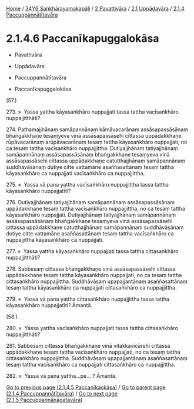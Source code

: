 
[Home](/) / [34Y6 Saṅkhārayamakapāḷi](../../...md) / [2 Pavattivāra](../...md) / [2.1 Uppādavāra](...md) / [2.1.4 Paccuppannātītavāra](../34Y6/2/2.1/2.1.4.md)

# 2.1.4.6 Paccanīkapuggalokāsa

* Pavattivāra

* Uppādavāra

* Paccuppannātītavāra

* Paccanīkapuggalokāsa

(57.)

273\. »  Yassa yattha kāyasaṅkhāro nuppajjati tassa tattha vacīsaṅkhāro nuppajjitthāti?

274\. Paṭhamajjhānaṃ samāpannānaṃ kāmāvacarānaṃ assāsapassāsānaṃ bhaṅgakkhaṇe tesaṃyeva vinā assāsapassāsehi cittassa uppādakkhaṇe rūpāvacarānaṃ arūpāvacarānaṃ tesaṃ tattha kāyasaṅkhāro nuppajjati, no ca tesaṃ tattha vacīsaṅkhāro nuppajjittha. Dutiyajjhānaṃ tatiyajjhānaṃ samāpannānaṃ assāsapassāsānaṃ bhaṅgakkhaṇe tesaṃyeva vinā assāsapassāsehi cittassa uppādakkhaṇe catutthajjhānaṃ samāpannānaṃ suddhāvāsānaṃ dutiye citte vattamāne asaññasattānaṃ tesaṃ tattha kāyasaṅkhāro ca nuppajjati vacīsaṅkhāro ca nuppajjittha.

275\. «  Yassa vā pana yattha vacīsaṅkhāro nuppajjittha tassa tattha kāyasaṅkhāro nuppajjatīti?

276\. Dutiyajjhānaṃ tatiyajjhānaṃ samāpannānaṃ assāsapassāsānaṃ uppādakkhaṇe tesaṃ tattha vacīsaṅkhāro nuppajjittha, no ca tesaṃ tattha kāyasaṅkhāro nuppajjati. Dutiyajjhānaṃ tatiyajjhānaṃ samāpannānaṃ assāsapassāsānaṃ bhaṅgakkhaṇe tesaṃyeva vinā assāsapassāsehi cittassa uppādakkhaṇe catutthajjhānaṃ samāpannānaṃ suddhāvāsānaṃ dutiye citte vattamāne asaññasattānaṃ tesaṃ tattha vacīsaṅkhāro ca nuppajjittha kāyasaṅkhāro ca nuppajjati.

277\. »  Yassa yattha kāyasaṅkhāro nuppajjati tassa tattha cittasaṅkhāro nuppajjitthāti?

278\. Sabbesaṃ cittassa bhaṅgakkhaṇe vinā assāsapassāsehi cittassa uppādakkhaṇe tesaṃ tattha kāyasaṅkhāro nuppajjati, no ca tesaṃ tattha cittasaṅkhāro nuppajjittha. Suddhāvāsaṃ upapajjantānaṃ asaññasattānaṃ tesaṃ tattha kāyasaṅkhāro ca nuppajjati cittasaṅkhāro ca nuppajjittha.

279\. «  Yassa vā pana yattha cittasaṅkhāro nuppajjittha tassa tattha kāyasaṅkhāro nuppajjatīti? Āmantā.

(58.)

280\. »  Yassa yattha vacīsaṅkhāro nuppajjati tassa tattha cittasaṅkhāro nuppajjitthāti?

281\. Sabbesaṃ cittassa bhaṅgakkhaṇe vinā vitakkavicārehi cittassa uppādakkhaṇe tesaṃ tattha vacīsaṅkhāro nuppajjati, no ca tesaṃ tattha cittasaṅkhāro nuppajjittha. Suddhāvāsaṃ upapajjantānaṃ asaññasattānaṃ tesaṃ tattha vacīsaṅkhāro ca nuppajjati cittasaṅkhāro ca nuppajjittha.

282\. «  Yassa vā pana yattha…pe… ? Āmantā.

[Go to previous page (2.1.4.5 Paccanīkaokāsa)](2.1.4.5.md) / [Go to parent page (2.1.4 Paccuppannātītavāra)](../34Y6/2/2.1/2.1.4.md) / [Go to next page (2.1.5 Paccuppannānāgatavāra)](../2.1.5.md)


